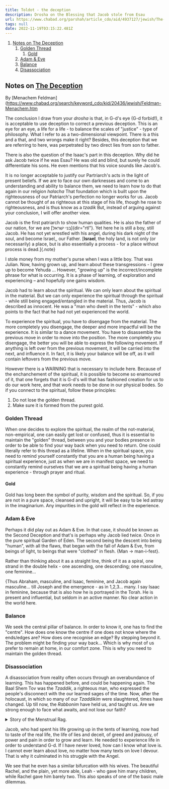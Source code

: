 ```yaml
---
title: Toldot - the deception
description: Drosha on the Blessing that Jacob stole from Esau
url: https://www.chabad.org/parshah/article_cdo/aid/4937127/jewish/The-Deception.htm
tags: null
date: 2022-11-19T03:15:22.481Z
---
```


1. [Notes on The Deception](#notes-on-the-deception)
   1. [Golden Thread](#golden-thread)
      1. [Gold](#gold)
   2. [Adam \& Eve](#adam--eve)
   3. [Balance](#balance)
   4. [Disassociation](#disassociation)

## Notes on [The Deception](https://www.chabad.org/parshah/article_cdo/aid/4937127/jewish/The-Deception.htm)

By [Menachem Feldman](https://www.chabad.org/search/keyword_cdo/kid/20436/jewish/Feldman-Menachem.htm

The conclusion I draw from your _drosha_ is that, in G-d's eye (G-d forbid!), it is acceptable to use deception to correct a previous deception. This is an eye for an eye, a life for a life - to balance the scales of "justice" - type of philosophy.
What I refer to as a two-dimensional viewpoint. There is a this and a that, and two wrongs make it right? Besides, this deception that we are referring to here, was perpetrated by two direct lies from son to father.

There is also the question of the Isaac's part in this deception. Why did he ask Jacob twice if he was Esau? He was old and blind, but surely he could differentiate his sons. He even mentions that his voice sounds like Jacob's.

It is no longer acceptable to justify our Partriarch's acts in the light of present beliefs. If we are to face our own darknesses and come to an understanding and ability to balance them, we need to learn how to do that again in our religion _halacha_ That foundation which is built upon the righteousness of our Patriarch's perfection no longer works for us. Jacob cannot be thought of as righteous at this stage of his life, though he rose to righteousness, and is thus know as a _tzadik_ But, instead of arguing against your conclusion, I will offer another view.

Jacob is the first patriarch to show human qualities. He is also the father of our nation, for we are [בני ישׁראל]{dir="rtl"}. Yet here he is still a boy, still Jacob. He has not yet wrestled with his angel, during his dark night of the soul, and become Israel,, our Father. [**Israel**, the holy land, is not only (or necessarily) a place, but is also essentially a process - for a place without process is dead.]{.note}

I stole money from my mother's purse when I was a little boy. That was Julian. Now, having grown up, and learn about these transgressions - I grew up to become Yehuda ... However, "growing up" is the incorrect/incomplete phrase for what is occurring. It is a phase of learning, of exploration and experiencing &ndash; and hopefully one gains wisdom.

Jacob had to learn about the spiritual. We can only learn about the spiritual in the material. But we can only experience the spiritual through the spiritual - while still being engaged/entangled in the material. Thus, Jacob is described as innocent. He was a "man who dwelt in the tents" - which also points to the fact that he had not yet experienced the world.

To experience the spiritual, you have to disengage from the material. The more completely you disengage, the deeper and more impactful will be the experience. It is similar to a dance movement. You have to disassemble the previous move in order to move into the position. The more completely you disengage, the better you will be able to express the following movement. If anything is left over from the previous movement, it will be carried into the next, and influence it. In fact, it is likely your balance will be off, as it will contain leftovers from the previous move.

However there is a WARNING that is necessary to include here. Because of the enchanchement of the spiritual, it is possible to become so enamoured of it, that one forgets that it is G-d's will that has fashioned creation for us to do our work here, and that work needs to be done in our physical bodes. So if you connect to the spiritual, follow these principles:

1. Do not lose the golden thread.
2. Make sure it is formed from the purest gold.

### Golden Thread

When one decides to explore the spiritual, the realm of the not-material, non-empirical, one can easily get lost or confused, thus it is essential to maintain the "golden" thread, between you and your bodies presence in order to be able to find your way back when you need to return. One could literally refer to this thread as a lifeline. When in the spiritual space, you need to remind yourself constantly that you are a human being having a spiritual experience, just as when we are in manifest space, we need to constantly remind ourselves that we are a spiritual being having a human experience - through prayer and ritual.

#### Gold

Gold has long been the symbol of purity, wisdom and the spiritual. So, if you are not in a pure space, cleansed and upright, it will be easy to be led astray in the imaginarium. Any impurities in the gold will reflect in the experience.

### Adam & Eve

Perhaps it did play out as Adam & Eve. In that case, it should be known as the Second Deception and that's is perhaps why Jacob lied twice. Once in the pure spiritual Garden of Eden. The second being the descent into being "human", with all the flaws, that began with the fall of Adam & Eve, from beings of light, to beings that were "clothed" in flesh. {Man -> man-i-fest}.

Rather than thinking about it as a straight line, think of it as a spiral, one strand in the double helix - one ascending, one descending; one masculine, one feminine...

{Thus Abraham, masculine, and Isaac, feminine, and Jacob again masculine... till Joseph and the emergence - as in 1,2,3... many.
I say Isaac in feminine, because that is also how he is portrayed in the Torah. He is present and influential, but seldom in an active manner. No clear action in the world here.

### Balance

We seek the central pillar of balance. In order to know it, one has to find the "centre". How does one know the centre if one does not know where the ends/edges are? How does one recognise an edge? By stepping beyond it. The problem might be finding your way back... Which is why most of us prefer to remain at home, in our comfort zone. This is why you need to maintain the golden thread.

### Disassociation

A disassociation from reality often occurs through an overabundance of learning. This has happened before, and could be happening again. The Baal Shem Tov was the _Tzaddik_, a righteous man, who expressed the people's disconnect with the our learned sages of the time. Now, after the holocaust, in which so many of our _Tzaddikim_ were slaughtered, times have changed. Up till now, the _Rabbonim_ have held us, and taught us. Are we strong enough to face what awaits, and not lose our faith?

<details>
<summary class='button is-outlined'>
Story of the Menstrual Rag. &nbsp;<i class='fa fa-solid fa-caret-down'></i>
</summary>
<p>
He disassociated from his surroundings. Even used to set things alight.
</p>
</details>

Jacob, who had spent his life growing up in the tents of learning, now had to taste of the real life, the life of lies and deceit, of greed and jealousy, of power and pain in order to grow and learn. He needed to experience life in order to understand G-d. If I have never loved, how can I know what love is. I cannot ever learn about love, no matter how many texts on love I devour. That is why it culminated in his struggle with the Angel.

We see that he even has a similar bifurcation with his wives. The beautiful Rachel, and the plain, yet more able, Leah - who gave him many children, while Rachel gave him barely two. This also speaks of one of the basic male dilemmas.
